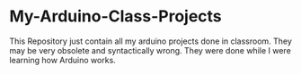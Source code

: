 # My-Arduino-Class-Projects
This Repository just contain all my arduino projects done in classroom.  They may be very obsolete and syntactically wrong. They were done while I were learning how Arduino works.
